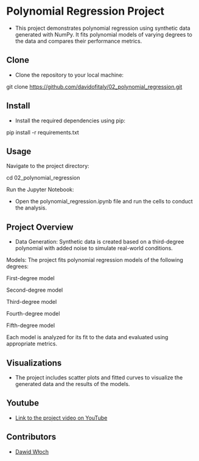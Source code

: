 # Polynomial Regression Project

 - This project demonstrates polynomial regression using synthetic data generated with NumPy. 
It fits polynomial models of varying degrees to the data and compares their performance metrics.

## Clone

- Clone the repository to your local machine:

git clone https://github.com/davidofitaly/02_polynomial_regression.git

## Install

- Install the required dependencies using pip:


pip install -r requirements.txt

## Usage

Navigate to the project directory:

cd 02_polynomial_regression

Run the Jupyter Notebook:


- Open the polynomial_regression.ipynb file and run the cells to conduct the analysis.

## Project Overview

- Data Generation: Synthetic data is created based on a third-degree polynomial with added noise to simulate real-world conditions.

Models: The project fits polynomial regression models of the following degrees:

First-degree model

Second-degree model

Third-degree model

Fourth-degree model

Fifth-degree model

Each model is analyzed for its fit to the data and evaluated using appropriate metrics.

## Visualizations

- The project includes scatter plots and fitted curves to visualize the generated data and the results of the models.

## Youtube
- [Link to the project video on YouTube](https://youtu.be/x1U6PSGOaLo)

## Contributors
- [Dawid Włoch](https://github.com/davidofitaly)

